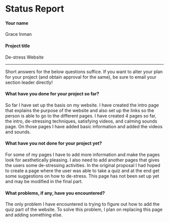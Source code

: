 # Status Report

#### Your name

Grace Inman


#### Project title

De-stress Website

***

Short answers for the below questions suffice. If you want to alter your plan for your project (and obtain approval for the same), be sure to email your section leader directly!

#### What have you done for your project so far?

So far I have set up the basis on my website. I have created the intro page that explains the purpose of the website and also set up the links so the person is able to go to the different pages. I have created 4 pages so far, the intro, de-stressing techniques, satisfying videos, and calming sounds page. On those pages I have added basic information and added the videos and sounds. 

#### What have you not done for your project yet?

For some of my pages I have to add more information and make the pages look for aesthetically pleasing. I also need to add another pages that gives the users some de-stressing activities. In the original proposal I had hoped to create a page where the user was able to take a quiz and at the end get some suggestions on how to de-stress. This page has not been set up yet and may be modified in the final part. 

#### What problems, if any, have you encountered?

The only problem I have encountered is trying to figure out how to add the quiz part of the website. To solve this problem, I plan on replacing this page and adding something else. 

